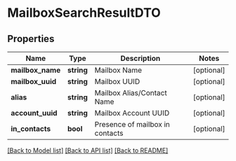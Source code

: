 # MailboxSearchResultDTO

## Properties
Name | Type | Description | Notes
------------ | ------------- | ------------- | -------------
**mailbox_name** | **string** | Mailbox Name | [optional] 
**mailbox_uuid** | **string** | Mailbox UUID | [optional] 
**alias** | **string** | Mailbox Alias/Contact Name | [optional] 
**account_uuid** | **string** | Mailbox Account UUID | [optional] 
**in_contacts** | **bool** | Presence of mailbox in contacts | [optional] 

[[Back to Model list]](../../README.md#documentation-for-models) [[Back to API list]](../../README.md#documentation-for-api-endpoints) [[Back to README]](../../README.md)

